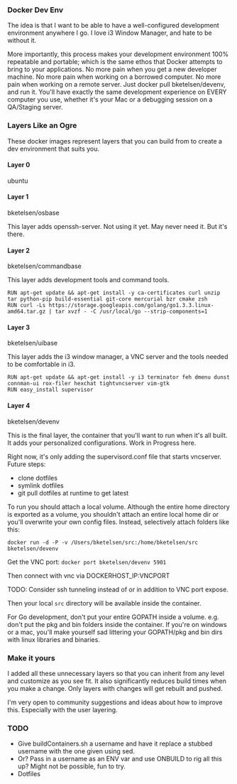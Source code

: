 ### Docker Dev Env ###

The idea is that I want to be able to have a well-configured 
development environment anywhere I go.  I love i3 Window Manager, and hate to be without it. 

More importantly, this process makes your development environment 100% repeatable and portable; which 
is the same ethos that Docker attempts to bring to your applications.  No more pain when you get a new 
developer machine.  No more pain when working on a borrowed computer.  No more pain when working on a remote
server.  Just docker pull bketelsen/devenv, and run it.  You'll have exactly the same development
experience on EVERY computer you use, whether it's your Mac or a debugging session on a QA/Staging 
server.

### Layers Like an Ogre ###
These docker images represent layers that you can build from to create a dev environment that
suits you.

#### Layer 0 ####
ubuntu

#### Layer 1 ####
bketelsen/osbase 

This layer adds openssh-server.  Not using it yet.  May never need it.  But it's there.

#### Layer 2 ####
bketelsen/commandbase

This layer adds development tools and command tools.

```
RUN apt-get update && apt-get install -y ca-certificates curl unzip tar python-pip build-essential git-core mercurial bzr cmake zsh
RUN curl -Ls https://storage.googleapis.com/golang/go1.3.3.linux-amd64.tar.gz | tar xvzf - -C /usr/local/go --strip-components=1
```

#### Layer 3 ####
bketelsen/uibase

This layer adds the i3 window manager, a VNC server and the tools needed to be comfortable in i3.

```
RUN apt-get update && apt-get install -y i3 terminator feh dmenu dunst connman-ui rox-filer hexchat tightvncserver vim-gtk 
RUN easy_install supervisor
```

#### Layer 4 ####
bketelsen/devenv

This is the final layer, the container that you'll want to run when it's all built.  It adds your personalized configurations.
Work in Progress here.

Right now, it's only adding the supervisord.conf file that starts vncserver.  Future steps:

* clone dotfiles
* symlink dotfiles
* git pull dotfiles at runtime to get latest

To run you should attach a local volume.  Although the entire home directory is exported as a volume, you shouldn't attach
an entire local home dir or you'll overwrite your own config files.  Instead, selectively attach folders like this:

`docker run -d -P -v /Users/bketelsen/src:/home/bketelsen/src bketelsen/devenv`

Get the VNC port:
`docker port bketelsen/devenv 5901`

Then connect with vnc via DOCKERHOST_IP:VNCPORT

TODO: Consider ssh tunneling instead of or in addition to VNC port expose.

Then your local `src` directory will be available inside the container.

For Go development, don't put your entire GOPATH inside a volume.  e.g. don't put the pkg and bin folders inside
the container.  If you're on windows or a mac, you'll make yourself sad littering your GOPATH/pkg and bin dirs with
linux libraries and binaries.




### Make it yours ###
I added all these unnecessary layers so that you can inherit from any level and customize as you see fit.
It also significantly reduces build times when you make a change.  Only layers with changes will get rebuilt and 
pushed.

I'm very open to community suggestions and ideas about how to improve this.  Especially with the user layering.  


### TODO ###
* Give buildContainers.sh a username and have it replace a stubbed username with the one given using sed.
* Or? Pass in a username as an ENV var and use ONBUILD to rig all this up?  Might not be possible, fun to try.
* Dotfiles





